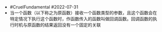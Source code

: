 - #CruelFundamental #2022-07-31
- 当一个函数（以下称之为原函数）接收一个函数类型的参数，且这个函数会在特定情况下执行这个函数时，作函数传入的函数叫做回调函数。回调函数的执行时机与原函数的结果返回没有一个固定的关联